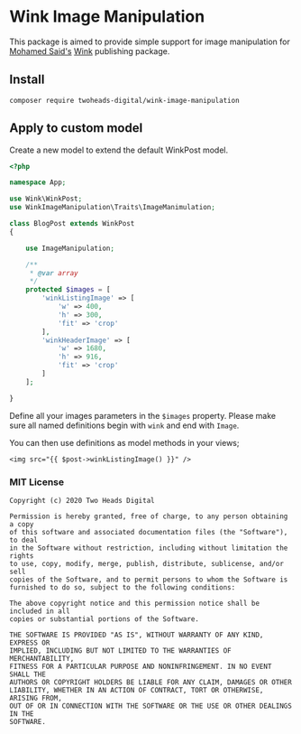 # Wink Image Manipulation

This package is aimed to provide simple support for image manipulation for [Mohamed Said's](https://twitter.com/themsaid) [Wink](https://github.com/writingink/) publishing package.

## Install
```
composer require twoheads-digital/wink-image-manipulation
```

## Apply to custom model

Create a new model to extend the default WinkPost model.


```php
<?php

namespace App;

use Wink\WinkPost;
use WinkImageManipulation\Traits\ImageManimulation;

class BlogPost extends WinkPost
{

    use ImageManipulation;

    /**
     * @var array
     */
    protected $images = [
        'winkListingImage' => [
            'w' => 400,
            'h' => 300,
            'fit' => 'crop'
        ],
        'winkHeaderImage' => [
            'w' => 1680,
            'h' => 916,
            'fit' => 'crop'
        ]
    ];

}
```

Define all your images parameters in the `$images` property. Please make sure all named definitions begin with `wink` and end with `Image`.

You can then use definitions as model methods in your views;

```blade
<img src="{{ $post->winkListingImage() }}" />
```


### MIT License
    
    Copyright (c) 2020 Two Heads Digital
    
    Permission is hereby granted, free of charge, to any person obtaining a copy
    of this software and associated documentation files (the "Software"), to deal
    in the Software without restriction, including without limitation the rights
    to use, copy, modify, merge, publish, distribute, sublicense, and/or sell
    copies of the Software, and to permit persons to whom the Software is
    furnished to do so, subject to the following conditions:
    
    The above copyright notice and this permission notice shall be included in all
    copies or substantial portions of the Software.
    
    THE SOFTWARE IS PROVIDED "AS IS", WITHOUT WARRANTY OF ANY KIND, EXPRESS OR
    IMPLIED, INCLUDING BUT NOT LIMITED TO THE WARRANTIES OF MERCHANTABILITY,
    FITNESS FOR A PARTICULAR PURPOSE AND NONINFRINGEMENT. IN NO EVENT SHALL THE
    AUTHORS OR COPYRIGHT HOLDERS BE LIABLE FOR ANY CLAIM, DAMAGES OR OTHER
    LIABILITY, WHETHER IN AN ACTION OF CONTRACT, TORT OR OTHERWISE, ARISING FROM,
    OUT OF OR IN CONNECTION WITH THE SOFTWARE OR THE USE OR OTHER DEALINGS IN THE
    SOFTWARE.

